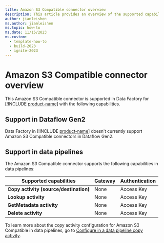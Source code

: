 ```yaml
---
title: Amazon S3 Compatible connector overview
description: This article provides an overview of the supported capabilities of the Amazon S3 Compatible connector.
author: jianleishen
ms.author: jianleishen
ms.topic: how-to
ms.date: 11/15/2023
ms.custom:
  - template-how-to
  - build-2023
  - ignite-2023
---
```


# Amazon S3 Compatible connector overview

This Amazon S3 Compatible connector is supported in Data Factory for [!INCLUDE [product-name](../includes/product-name.md)] with the following capabilities.

## Support in Dataflow Gen2

Data Factory in [!INCLUDE [product-name](../includes/product-name.md)] doesn't currently support Amazon S3 Compatible connectors in Dataflow Gen2.

## Support in data pipelines

The Amazon S3 Compatible connector supports the following capabilities in data pipelines:

| Supported capabilities | Gateway | Authentication |
| --- | --- | ---|
| **Copy activity (source/destination)** | None | Access Key |
| **Lookup activity** | None | Access Key |
| **GetMetadata activity** | None | Access Key |
| **Delete activity** | None | Access Key |

To learn more about the copy activity configuration for Amazon S3 Compatible in data pipelines, go to [Configure in a data pipeline copy activity](connector-amazon-s3-compatible-copy-activity.md).
